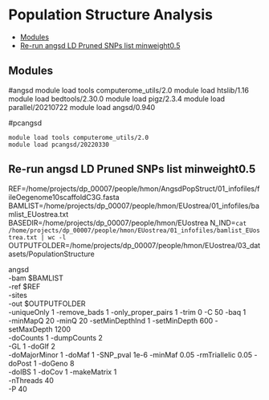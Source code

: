 Population Structure Analysis
================

  - [Modules](#Modules)
  - [Re-run angsd LD Pruned SNPs list minweight0.5](#re-run-angsd-LD-Pruned-snps-list-minweight05)


## Modules
#angsd
module load tools computerome_utils/2.0
module load htslib/1.16
module load bedtools/2.30.0
module load pigz/2.3.4
module load parallel/20210722
module load angsd/0.940

#pcangsd

    module load tools computerome_utils/2.0
    module load pcangsd/20220330 

## Re-run angsd LD Pruned SNPs list minweight0.5
REF=/home/projects/dp_00007/people/hmon/AngsdPopStruct/01_infofiles/fileOegenome10scaffoldC3G.fasta
BAMLIST=/home/projects/dp_00007/people/hmon/EUostrea/01_infofiles/bamlist_EUostrea.txt
BASEDIR=/home/projects/dp_00007/people/hmon/EUostrea
N_IND=`cat /home/projects/dp_00007/people/hmon/EUostrea/01_infofiles/bamlist_EUostrea.txt | wc -l`
OUTPUTFOLDER=/home/projects/dp_00007/people/hmon/EUostrea/03_datasets/PopulationStructure

  angsd \
  -bam $BAMLIST \
  -ref $REF \
  -sites \
  -out $OUTPUTFOLDER \
  -uniqueOnly 1 -remove_bads 1 -only_proper_pairs 1 -trim 0 -C 50 -baq 1 \
  -minMapQ 20 -minQ 20 -setMinDepthInd 1 -setMinDepth 600 -setMaxDepth 1200 \
  -doCounts 1 -dumpCounts 2 \
  -GL 1 -doGlf 2 \
  -doMajorMinor 1 -doMaf 1 -SNP_pval 1e-6 -minMaf 0.05 -rmTriallelic 0.05 -doPost 1 -doGeno 8 \
  -doIBS 1 -doCov 1 -makeMatrix 1 \
  -nThreads 40 \
  -P 40
